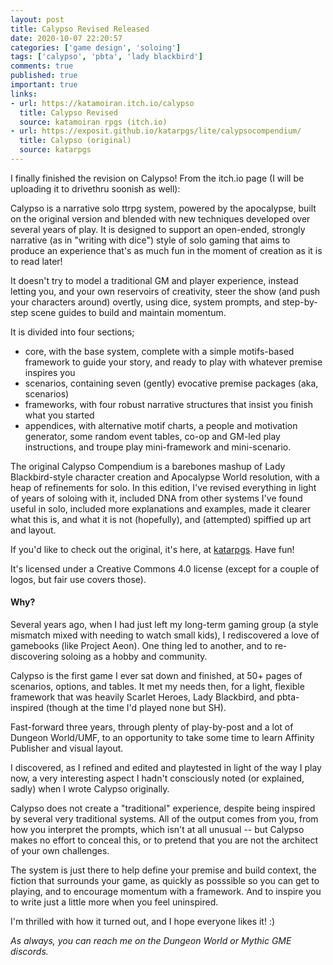 ```yaml
---
layout: post
title: Calypso Revised Released
date: 2020-10-07 22:20:57
categories: ['game design', 'soloing']
tags: ['calypso', 'pbta', 'lady blackbird']
comments: true
published: true
important: true
links:
- url: https://katamoiran.itch.io/calypso
  title: Calypso Revised
  source: katamoiran rpgs (itch.io)
- url: https://exposit.github.io/katarpgs/lite/calypsocompendium/
  title: Calypso (original)
  source: katarpgs
---
```


I finally finished the revision on Calypso! From the itch.io page (I will be uploading it to drivethru soonish as well):

Calypso is a narrative solo ttrpg system, powered by the apocalypse, built on the original version and blended with new techniques developed over several years of play. It is designed to support an open-ended, strongly narrative (as in "writing with dice") style of solo gaming that aims to produce an experience that's as much fun in the moment of creation as it is to read later!  

It doesn't try to model a traditional GM and player experience, instead letting you, and your own reservoirs of creativity, steer the show (and push your characters around) overtly, using dice, system prompts, and step-by-step scene guides to build and maintain momentum.

It is divided into four sections; 

* core, with the base system, complete with a simple motifs-based framework to guide your story, and ready to play with whatever premise inspires you
* scenarios, containing seven (gently) evocative premise packages (aka, scenarios)
* frameworks, with four robust narrative structures that insist you finish what you started
* appendices, with alternative motif charts, a people and motivation generator, some random event tables, co-op and GM-led play instructions, and troupe play mini-framework and mini-scenario.
  
The original Calypso Compendium is a barebones mashup of Lady Blackbird-style character creation and Apocalypse World resolution, with a heap of refinements for solo. In this edition, I've revised everything in light of years of soloing with it, included DNA from other systems I've found useful in solo, included more explanations and examples, made it clearer what this is, and what it is not (hopefully), and (attempted) spiffied up art and layout.

If you'd like to check out the original, it's here, at [katarpgs](https://exposit.github.io/katarpgs/lite/calypsocompendium/). Have fun!

It's licensed under a Creative Commons 4.0 license (except for a couple of logos, but fair use covers those).

#### Why?

Several years ago, when I had just left my long-term gaming group (a style mismatch mixed with needing to watch small kids), I rediscovered a love of gamebooks (like Project Aeon). One thing led to another, and to re-discovering soloing as a hobby and community.

Calypso is the first game I ever sat down and finished, at 50+ pages of scenarios, options, and tables. It met my needs then, for a light, flexible framework that was heavily Scarlet Heroes, Lady Blackbird, and pbta-inspired (though at the time I'd played none but SH). 

Fast-forward three years, through plenty of play-by-post and a lot of Dungeon World/UMF, to an opportunity to take some time to learn Affinity Publisher and visual layout.

I discovered, as I refined and edited and playtested in light of the way I play now, a very interesting aspect I hadn't consciously noted (or explained, sadly) when I wrote Calypso originally. 

Calypso does not create a "traditional" experience, despite being inspired by several very traditional systems. All of the output comes from you, from how you interpret the prompts, which isn't at all unusual -- but Calypso makes no effort to conceal this, or to pretend that you are not the architect of your own challenges. 

The system is just there to help define your premise and build context, the fiction that surrounds your game, as quickly as posssible so you can get to playing, and to encourage momentum with a framework. And to inspire you to write just a little more when you feel uninspired.

I'm thrilled with how it turned out, and I hope everyone likes it! :)

*As always, you can reach me on the Dungeon World or Mythic GME discords.*